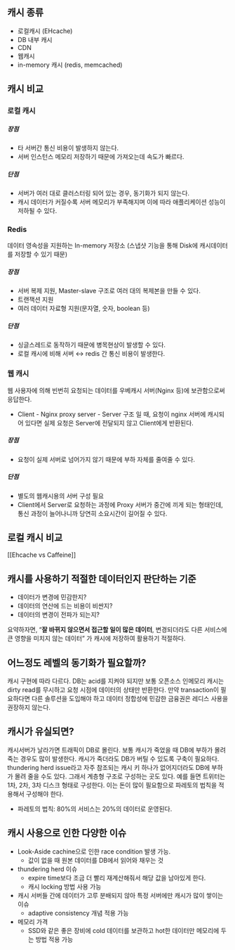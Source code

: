 ## 캐시 종류

- 로컬캐시 (EHcache)
- DB 내부 캐시
- CDN
- 웹캐시
- in-memory 캐시 (redis, memcached)

## 캐시 비교

### 로컬 캐시
##### 장점
- 타 서버간 통신 비용이 발생하지 않는다.
- 서버 인스턴스 메모리 저장하기 때문에 가져오는데 속도가 빠르다.
##### 단점
- 서버가 여러 대로 클러스터링 되어 있는 경우, 동기화가 되지 않는다.
- 캐시 데이터가 커질수록 서버 메모리가 부족해지며 이에 따라 애플리케이션 성능이 저하될 수 있다.

### Redis
데이터 영속성을 지원하는 In-memory 저장소 (스냅샷 기능을 통해 Disk에 캐시데이터를 저장할 수 있기 때문)
##### 장점
- 서버 복제 지원, Master-slave 구조로 여러 대의 복제본을 만들 수 있다.
- 트랜잭션 지원
- 여러 데이터 자료형 지원(문자열, 숫자, boolean 등)
##### 단점
- 싱글스레드로 동작하기 때문에 병목현상이 발생할 수 있다.
- 로컬 캐시에 비해 서버 ↔︎ redis 간 통신 비용이 발생한다.

### 웹 캐시
웹 사용자에 의해 빈번히 요청되는 데이터를 우베캐시 서버(Nginx 등)에 보관함으로써 응답한다.
- Client - Nginx proxy server - Server 구조 일 때, 요청이 nginx 서버에 캐시되어 있다면 실제 요청은 Server에 전달되지 않고 Client에게 반환된다.
##### 장점
- 요청이 실제 서버로 넘어가지 않기 때문에 부하 자체를 줄여줄 수 있다.
##### 단점
- 별도의 웹캐시용의 서버 구성 필요
- Client에서 Server로 요청하는 과정에 Proxy 서버가 중간에 끼게 되는 형태인데, 통신 과정이 늘어나니까 당연히 소요시간이 길어질 수 있다.

## 로컬 캐시 비교

[[Ehcache vs Caffeine]]

## 캐시를 사용하기 적절한 데이터인지 판단하는 기준

- 데이터가 변경에 민감한지?
- 데이터의 연산에 드는 비용이 비싼지?
- 데이터의 변경이 전파가 되는지?

요약하자면, “**잘 바뀌지 않으면서 접근할 일이 많은 데이터**, 변경되더라도 다른 서비스에 큰 영향을 미치지 않는 데이터” 가 캐시에 저장하여 활용하기 적절하다.

## 어느정도 레벨의 동기화가 필요할까?

캐시 구현에 따라 다르다. DB는  acid를 지켜야 되지만 보통 오픈소스 인메모리 캐시는 dirty read를 무시하고 요청 시점에 데이터의 상태만 반환한다. 만약 transaction이 필요하다면 다른 솔루션을 도입해야 하고 데이터 정합성에 민감한 금융권은 레디스 사용을 권장하지 않는다.

## 캐시가 유실되면?

캐시서버가 날라가면 트래픽이 DB로 몰린다. 보통 캐시가 죽었을 때 DB에 부하가 몰려 죽는 경우도 많이 발생한다. 캐시가 죽더라도 DB가 버틸 수 있도록 구축이 필요하다.
thundering herd issue라고 자주 참조되는 캐시 키 하나가 없어지더라도 DB에 부하가 몰려 줄을 수도 있다.
그래서 계층형 구조로 구성하는 곳도 있다. 예를 들면 트위터는 1차, 2차, 3차 디스크 형태로 구성한다. 이는 돈이 많이 필요함으로 파레토의 법칙을 적용해서 구성해야 한다.
- 파레토의 법칙: 80%의 서비스는 20%의 데이터로 운영된다.

## 캐시 사용으로 인한 다양한 이슈

- Look-Aside cachine으로 인한 race condition 발생 가능.
	- 값이 없을 때 원본 데이터를 DB에서 읽어와 채우는 것
- thundering herd 이슈
	- expire time보다 조금 더 빨리 재계산해줘서 해당 값을 남아있게 한다.
	- 캐시 locking 방법 사용 가능
- 캐시 서버들 간에 데이터가 고루 분배되지 않아 특정 서버에만 캐시가 많이 쌓이는 이슈
	- adaptive consistency 개념 적용 가능
- 메모리 가격
	- SSD와 같은 좋은 장비에 cold 데이터를 보관하고 hot한 데이터만 메모리에 두는 방법 적용 가능